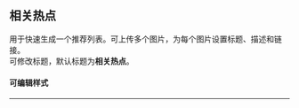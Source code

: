 ## 相关热点
用于快速生成一个推荐列表。可上传多个图片，为每个图片设置标题、描述和链接。  
可修改标题，默认标题为**相关热点**。

#### 可编辑样式
---
<explain project="gls" :proplist="['留白','边距','背景色']"></explain>
